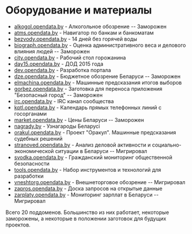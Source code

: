 # Оборудование и материалы

* [alkogol.opendata.by](http://alkogol.opendata.by) - Алкогольное обозрение -- Заморожен
* [atms.opendata.by](http://atms.opendata.by) - Навигатор по банкам и банкоматам
* [bezvody.opendata.by](http://bezvody.opendata.by) - 14 дней без горячей воды
* [biograph.opendata.by](http://biograph.opendata.by) - Оценка административного веса и делового влияния людей -- Заморожен
* [city.opendata.by](http://city.opendata.by) - Рабочий стол горожанина
* [day15.opendata.by](http://day15.opendata.by) - ДОД 2015 года
* [dev.opendata.by](http://dev.opendata.by) - Разработка портала
* [dze.opendata.by](http://dze.opendata.by) - Бюджетное обозрение Беларуси -- Заморожен
* [elmachina.opendata.by](http://elmachina.opendata.by) - Машинные предсказания итогов выборов
* [gorbez.opendata.by](http://gorbez.opendata.by) - Заготовка для переноса приложения "Безопасный город" -- Заморожен
* [irc.opendata.by](http://irc.opendata.by) - IRC канал сообщества
* [kptl.opendata.by](http://kptl.opendata.by) - Календарь прямых телефонных линий с госорганами
* [market.opendata.by](http://market.opendata.by) - Цены Беларуси -- Заморожен
* [nagrady.by](http://nagrady.by) - Узнагароды Беларусі
* [orakul.opendata.by](http://orakul.opendata.by) - Проект "Оракул". Машинные предсказания судебных решений
* [stranoved.opendata.by](http://stranoved.opendata.by) - Анализ деловой активности и социально-экономической ситуации в Беларуси -- Мигрировал
* [svodka.opendata.by](http://svodka.opendata.by) - Гражданский мониторинг общественной безопасности
* [tools.opendata.by](http://tools.opendata.by) - Набор инструментов и технологий для разработки
* [vneshtorg.opendata.by](http://vneshtorg.opendata.by) - Внешнеторговое обозрение -- Мигрировал
* [zapros.opendata.by](http://zapros.opendata.by) - Доска запросов на открытые данные
* [zarplaty.opendata.by](http://zarplaty.opendata.by) - Мониторинг зарплат в Беларуси -- Мигрировал

Всего 20 поддоменов. Большинство из них работает, некоторые заморожены,
а некоторые в положении заготовок для будущих проектов. 
